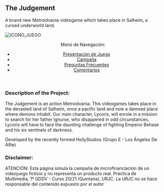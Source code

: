 ## The Judgement

A brand new Metroidvania videogame which takes place in Salheim, a cursed underworld land.

![ICONO_JUEGO](https://user-images.githubusercontent.com/81293433/115764932-6fc4d000-a3a6-11eb-8f76-9f4d31f49c50.jpg)


<header>
        <link rel="Stylesheet" href="Style">
        <div class="menu">
            <img src:"https://user-images.githubusercontent.com/81293433/115764932-6fc4d000-a3a6-11eb-8f76-9f4d31f49c50.jpg" alt="">
        <nav>
            Menú de Navegación:
            <ul>
                <li><a href="#presentacion">Presentación de Juego</a></li>
                <li><a href="#campaña">Campaña</a></li>
                <li><a href="#faq">Preguntas Frecuentes</a></li>
                <li><a href="#comentarios">Comentarios</a></li>
            </ul>
        </nav>
        </div>
</header>


### Description of the Project:

The Judgement is an action Metroidvania. This videogames takes place in the devasted land of Salheim, once a pacific land and now a damned place where demons inhabit. Our main character, Lycoris, will enrole in a mission to search for her father Ignurse, who disappered in odd circunstances. Lycoris will have to face the daunting challenge of fighting Emperor Behase and his six sentinels of darkness.

Developed by the recently formed HollyStudios (Grupo E - Los Ángeles De Alfie)

### Disclaimer:
ATENCIÓN: Esta página simula la campaña de microfinanciación
de un videojuego ficticio y no representa un producto real.
Práctica de Multimedia, 1º GDDV - Curso 20/21 (Quintana), URJC.
La URJC no se hace responsable del contenido expuesto por el autor

